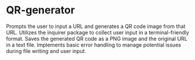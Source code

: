 # QR-generator
Prompts the user to input a URL and generates a QR code image from that URL. Utilizes the inquirer package to collect user input in a terminal-friendly format. Saves the generated QR code as a PNG image and the original URL in a text file. Implements basic error handling to manage potential issues during file writing and user input.
